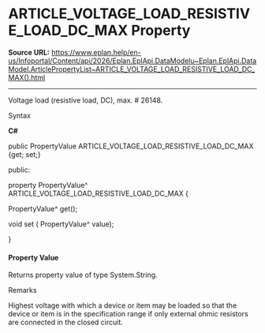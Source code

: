 # ARTICLE_VOLTAGE_LOAD_RESISTIVE_LOAD_DC_MAX Property

**Source URL:** https://www.eplan.help/en-us/Infoportal/Content/api/2026/Eplan.EplApi.DataModelu~Eplan.EplApi.DataModel.ArticlePropertyList~ARTICLE_VOLTAGE_LOAD_RESISTIVE_LOAD_DC_MAX().html

---

Voltage load (resistive load, DC), max. # 26148.

Syntax

**C#**



public PropertyValue ARTICLE_VOLTAGE_LOAD_RESISTIVE_LOAD_DC_MAX {get; set;}

public:

property PropertyValue^ ARTICLE_VOLTAGE_LOAD_RESISTIVE_LOAD_DC_MAX {

   PropertyValue^ get();

   void set (    PropertyValue^ value);

}


#### Property Value

Returns property value of type System.String.

Remarks

Highest voltage with which a device or item may be loaded so that the device or item is in the specification range if only external ohmic resistors are connected in the closed circuit.
